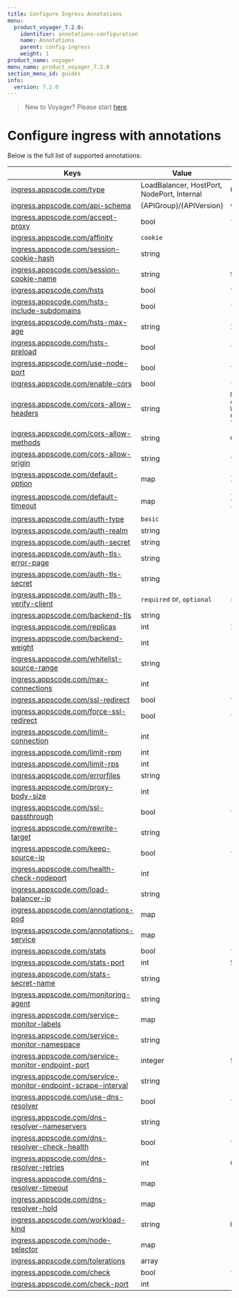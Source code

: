 ```yaml
---
title: Configure Ingress Annotations
menu:
  product_voyager_7.2.0:
    identifier: annotations-configuration
    name: Annotations
    parent: config-ingress
    weight: 1
product_name: voyager
menu_name: product_voyager_7.2.0
section_menu_id: guides
info:
  version: 7.2.0
---
```


> New to Voyager? Please start [here](/products/voyager/7.2.0/concepts/overview).

# Configure ingress with annotations

Below is the full list of supported annotations:

|  Keys  |   Value   |  Default |
|--------|-----------|----------|
| [ingress.appscode.com/type](/products/voyager/7.2.0/concepts/README) | LoadBalancer, HostPort, NodePort, Internal | `LoadBalancer` |
| [ingress.appscode.com/api-schema](/products/voyager/7.2.0/concepts/overview) | {APIGroup}/{APIVersion} | `voyager.appscode.com/v1beta1` |
| [ingress.appscode.com/accept-proxy](/products/voyager/7.2.0/guides/ingress/configuration/accept-proxy) | bool | `false` |
| [ingress.appscode.com/affinity](/products/voyager/7.2.0/guides/ingress/http/sticky-session) | `cookie` | |
| [ingress.appscode.com/session-cookie-hash](/products/voyager/7.2.0/guides/ingress/http/sticky-session) | string | |
| [ingress.appscode.com/session-cookie-name](/products/voyager/7.2.0/guides/ingress/http/sticky-session) | string | `SERVERID` |
| [ingress.appscode.com/hsts](/products/voyager/7.2.0/guides/ingress/http/hsts) | bool | `true` |
| [ingress.appscode.com/hsts-include-subdomains](/products/voyager/7.2.0/guides/ingress/http/hsts) | bool | `false` |
| [ingress.appscode.com/hsts-max-age](/products/voyager/7.2.0/guides/ingress/http/hsts) | string | `15768000` |
| [ingress.appscode.com/hsts-preload](/products/voyager/7.2.0/guides/ingress/http/hsts) | bool | `false` |
| [ingress.appscode.com/use-node-port](/products/voyager/7.2.0/concepts/ingress-types/nodeport) | bool | `false` |
| [ingress.appscode.com/enable-cors](/products/voyager/7.2.0/guides/ingress/http/cors) | bool | `false` |
| [ingress.appscode.com/cors-allow-headers](/products/voyager/7.2.0/guides/ingress/http/cors) | string | `DNT,X-CustomHeader,Keep-Alive,User-Agent,X-Requested-With,If-Modified-Since,Cache-Control,Content-Type,Authorization` |
| [ingress.appscode.com/cors-allow-methods](/products/voyager/7.2.0/guides/ingress/http/cors) | string | `GET,PUT,POST,DELETE,PATCH,OPTIONS` |
| [ingress.appscode.com/cors-allow-origin](/products/voyager/7.2.0/guides/ingress/http/cors) | string | `*` |
| [ingress.appscode.com/default-option](/products/voyager/7.2.0/guides/ingress/configuration/default-options) | map | `{"http-server-close": "true", "dontlognull": "true"}` |
| [ingress.appscode.com/default-timeout](/products/voyager/7.2.0/guides/ingress/configuration/default-timeouts) | map | `{"connect": "50s", "server": "50s", "client": "50s", "client-fin": "50s", "tunnel": "50s"}` |
| [ingress.appscode.com/auth-type](/products/voyager/7.2.0/guides/ingress/security/basic-auth) | `basic` | |
| [ingress.appscode.com/auth-realm](/products/voyager/7.2.0/guides/ingress/security/basic-auth) | string | |
| [ingress.appscode.com/auth-secret](/products/voyager/7.2.0/guides/ingress/security/basic-auth) | string | |
| [ingress.appscode.com/auth-tls-error-page](/products/voyager/7.2.0/guides/ingress/security/tls-auth) | string | |
| [ingress.appscode.com/auth-tls-secret](/products/voyager/7.2.0/guides/ingress/security/tls-auth) | string | |
| [ingress.appscode.com/auth-tls-verify-client](/products/voyager/7.2.0/guides/ingress/security/tls-auth) | `required` or, `optional` | `required` |
| [ingress.appscode.com/backend-tls](/products/voyager/7.2.0/guides/ingress/tls/backend-tls) | string | |
| [ingress.appscode.com/replicas](/products/voyager/7.2.0/guides/ingress/scaling) | int | `1` |
| [ingress.appscode.com/backend-weight](/products/voyager/7.2.0/guides/ingress/http/blue-green-deployment) | int | |
| [ingress.appscode.com/whitelist-source-range](/products/voyager/7.2.0/guides/ingress/configuration/whitelist) | string | |
| [ingress.appscode.com/max-connections](/products/voyager/7.2.0/guides/ingress/configuration/max-connections) | int | |
| [ingress.appscode.com/ssl-redirect](/products/voyager/7.2.0/guides/ingress/configuration/ssl-redirect) | bool | `true` |
| [ingress.appscode.com/force-ssl-redirect](/products/voyager/7.2.0/guides/ingress/configuration/ssl-redirect) | bool | `false` |
| [ingress.appscode.com/limit-connection](/products/voyager/7.2.0/guides/ingress/configuration/rate-limit) | int | |
| [ingress.appscode.com/limit-rpm](/products/voyager/7.2.0/guides/ingress/configuration/rate-limit) | int | |
| [ingress.appscode.com/limit-rps](/products/voyager/7.2.0/guides/ingress/configuration/rate-limit) | int | |
| [ingress.appscode.com/errorfiles](/products/voyager/7.2.0/guides/ingress/configuration/error-files) | string | |
| [ingress.appscode.com/proxy-body-size](/products/voyager/7.2.0/guides/ingress/configuration/body-size) | int | |
| [ingress.appscode.com/ssl-passthrough](/products/voyager/7.2.0/guides/ingress/configuration/ssl-passthrough) | bool | `false` |
| [ingress.appscode.com/rewrite-target](/products/voyager/7.2.0/guides/ingress/configuration/rewrite-target) | string | |
| [ingress.appscode.com/keep-source-ip](/products/voyager/7.2.0/guides/ingress/configuration/keep-source-ip) | bool | `false` |
| [ingress.appscode.com/health-check-nodeport](/products/voyager/7.2.0/guides/ingress/configuration/keep-source-ip) | int | |
| [ingress.appscode.com/load-balancer-ip](/products/voyager/7.2.0/guides/ingress/configuration/loadbalancer-ip) | string | |
| [ingress.appscode.com/annotations-pod](/products/voyager/7.2.0/guides/ingress/configuration/pod-annotations) | map | |
| [ingress.appscode.com/annotations-service](/products/voyager/7.2.0/guides/ingress/configuration/service-annotations) | map | |
| [ingress.appscode.com/stats](/products/voyager/7.2.0/guides/ingress/monitoring/haproxy-stats) | bool | `false` |
| [ingress.appscode.com/stats-port](/products/voyager/7.2.0/guides/ingress/monitoring/haproxy-stats) | int | `56789` |
| [ingress.appscode.com/stats-secret-name](/products/voyager/7.2.0/guides/ingress/monitoring/haproxy-stats) | string | |
| [ingress.appscode.com/monitoring-agent](/products/voyager/7.2.0/guides/ingress/monitoring/using-coreos-prometheus-operator) | string  |         |
| [ingress.appscode.com/service-monitor-labels](/products/voyager/7.2.0/guides/ingress/monitoring/using-coreos-prometheus-operator) | map     |         |
| [ingress.appscode.com/service-monitor-namespace](/products/voyager/7.2.0/guides/ingress/monitoring/using-coreos-prometheus-operator) | string  |         |
| [ingress.appscode.com/service-monitor-endpoint-port](/products/voyager/7.2.0/guides/ingress/monitoring/using-coreos-prometheus-operator) | integer | 56790   |
| [ingress.appscode.com/service-monitor-endpoint-scrape-interval](/products/voyager/7.2.0/guides/ingress/monitoring/using-coreos-prometheus-operator) | string  |         |
| [ingress.appscode.com/use-dns-resolver](/products/voyager/7.2.0/guides/ingress/http/external-svc#using-external-domain) | bool | `false` |
| [ingress.appscode.com/dns-resolver-nameservers](/products/voyager/7.2.0/guides/ingress/http/external-svc#using-external-domain) | string | |
| [ingress.appscode.com/dns-resolver-check-health](/products/voyager/7.2.0/guides/ingress/http/external-svc#using-external-domain) | bool | `true` |
| [ingress.appscode.com/dns-resolver-retries](/products/voyager/7.2.0/guides/ingress/http/external-svc#using-external-domain) | int | `0` |
| [ingress.appscode.com/dns-resolver-timeout](/products/voyager/7.2.0/guides/ingress/http/external-svc#using-external-domain) | map | |
| [ingress.appscode.com/dns-resolver-hold](/products/voyager/7.2.0/guides/ingress/http/external-svc#using-external-domain) | map | |
| [ingress.appscode.com/workload-kind](/products/voyager/7.2.0/guides/ingress/pod-placement#choosing-workload-kind) | string | `Deployment` |
| [ingress.appscode.com/node-selector](/products/voyager/7.2.0/guides/ingress/pod-placement#using-node-selector) | map | |
| [ingress.appscode.com/tolerations](/products/voyager/7.2.0/guides/ingress/pod-placement#using-taints-and-toleration) | array | |
| [ingress.appscode.com/check](/products/voyager/7.2.0/guides/ingress/configuration/health-check) | bool | `false` |
| [ingress.appscode.com/check-port](/products/voyager/7.2.0/guides/ingress/configuration/health-check) | int | |
